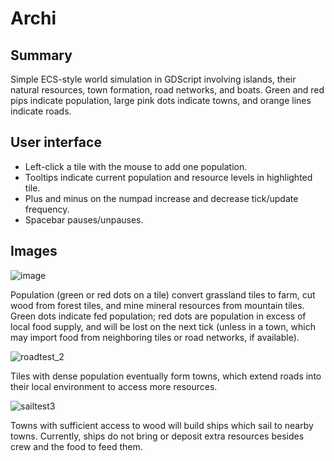 # Archi

## Summary
Simple ECS-style world simulation in GDScript involving islands, their natural resources, town formation, road networks, and boats. Green and red pips indicate population, large pink dots indicate towns, and orange lines indicate roads.

## User interface
- Left-click a tile with the mouse to add one population.
- Tooltips indicate current population and resource levels in highlighted tile.
-  Plus and minus on the numpad increase and decrease tick/update frequency.
- Spacebar pauses/unpauses.

## Images
![image](https://github.com/bnemeton/archi/assets/48567955/d9b77bed-27b2-4c7b-8ded-61e08b488ec1)

Population (green or red dots on a tile) convert grassland tiles to farm, cut wood from forest tiles, and mine mineral resources from mountain tiles. Green dots indicate fed population; red dots are population in excess of local food supply, and will be lost on the next tick (unless in a town, which may import food from neighboring tiles or road networks, if available).

![roadtest_2](https://github.com/bnemeton/archi/assets/48567955/b41cb2ef-6036-4aeb-8f24-32d5722fdc2d)

Tiles with dense population eventually form towns, which extend roads into their local environment to access more resources.

![sailtest3](https://github.com/bnemeton/archi/assets/48567955/e2d93244-6dc3-4925-a0c3-1bd0235c4820)

Towns with sufficient access to wood will build ships which sail to nearby towns. Currently, ships do not bring or deposit extra resources besides crew and the food to feed them.
